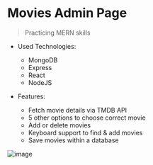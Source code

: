 # Movies Admin Page

> Practicing MERN skills

* Used Technologies:
    - MongoDB
    - Express
    - React
    - NodeJS

* Features:
    - Fetch movie details via TMDB API
    - 5 other options to choose correct movie
    - Add or delete movies
    - Keyboard support to find & add movies
    - Save movies within a database

![image](https://github.com/serkan-bayram/movies-admin-page/assets/68502470/838e7c9e-1f75-4497-ac99-aa860af844f1)

